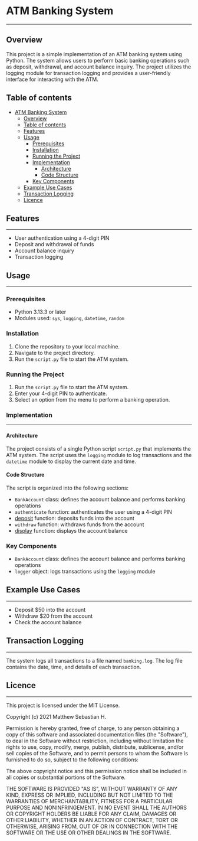# ATM Banking System
---------------------

## Overview

This project is a simple implementation of an ATM banking system using Python. The system allows users to perform basic banking operations such as deposit, withdrawal, and account balance inquiry. The project utilizes the logging module for transaction logging and provides a user-friendly interface for interacting with the ATM.

## Table of contents

- [ATM Banking System](#atm-banking-system)
  - [Overview](#overview)
  - [Table of contents](#table-of-contents)
  - [Features](#features)
  - [Usage](#usage)
    - [Prerequisites](#prerequisites)
    - [Installation](#installation)
    - [Running the Project](#running-the-project)
    - [Implementation](#implementation)
      - [Architecture](#architecture)
      - [Code Structure](#code-structure)
    - [Key Components](#key-components)
  - [Example Use Cases](#example-use-cases)
  - [Transaction Logging](#transaction-logging)
  - [Licence](#licence)

## Features
------------

* User authentication using a 4-digit PIN
* Deposit and withdrawal of funds
* Account balance inquiry
* Transaction logging

## Usage
---------

### Prerequisites

* Python 3.13.3 or later
* Modules used: `sys`, `logging`, `datetime`, `random`

### Installation

1. Clone the repository to your local machine.
2. Navigate to the project directory.
3. Run the `script.py` file to start the ATM system.

### Running the Project

1. Run the `script.py` file to start the ATM system.
2. Enter your 4-digit PIN to authenticate.
3. Select an option from the menu to perform a banking operation.

### Implementation
-----------------

#### Architecture

The project consists of a single Python script `script.py` that implements the ATM system. The script uses the `logging` module to log transactions and the `datetime` module to display the current date and time.

#### Code Structure

The script is organized into the following sections:

* `BankAccount` class: defines the account balance and performs banking operations
* `authenticate` function: authenticates the user using a 4-digit PIN
* [deposit](cci:1://file:///Users/matth/AI%20Folder/github_repo/python_projects/atm_logs/SCRIPT.py:43:2-76:53) function: deposits funds into the account
* `withdraw` function: withdraws funds from the account
* [display](cci:1://file:///Users/matth/AI%20Folder/github_repo/python_projects/atm_logs/solution_sample1.py:67:2-68:48) function: displays the account balance

### Key Components

* `BankAccount` class: defines the account balance and performs banking operations
* `logger` object: logs transactions using the `logging` module

## Example Use Cases
---------------------

* Deposit $50 into the account
* Withdraw $20 from the account
* Check the account balance

## Transaction Logging
----------------------

The system logs all transactions to a file named `banking.log`. The log file contains the date, time, and details of each transaction.

## Licence
-----------

This project is licensed under the MIT License.

Copyright (c) 2021 Matthew Sebastian H.

Permission is hereby granted, free of charge, to any person obtaining a copy of this software and associated documentation files (the "Software"), to deal in the Software without restriction, including without limitation the rights to use, copy, modify, merge, publish, distribute, sublicense, and/or sell copies of the Software, and to permit persons to whom the Software is furnished to do so, subject to the following conditions:

The above copyright notice and this permission notice shall be included in all copies or substantial portions of the Software.

THE SOFTWARE IS PROVIDED "AS IS", WITHOUT WARRANTY OF ANY KIND, EXPRESS OR IMPLIED, INCLUDING BUT NOT LIMITED TO THE WARRANTIES OF MERCHANTABILITY, FITNESS FOR A PARTICULAR PURPOSE AND NONINFRINGEMENT. IN NO EVENT SHALL THE AUTHORS OR COPYRIGHT HOLDERS BE LIABLE FOR ANY CLAIM, DAMAGES OR OTHER LIABILITY, WHETHER IN AN ACTION OF CONTRACT, TORT OR OTHERWISE, ARISING FROM, OUT OF OR IN CONNECTION WITH THE SOFTWARE OR THE USE OR OTHER DEALINGS IN THE SOFTWARE.
